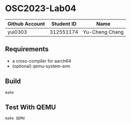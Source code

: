 # OSC2023-Lab04

| Github Account | Student ID | Name          |
|----------------|------------|---------------|
| yui0303        | 312551174  | Yu-Cheng Chang|

## Requirements

* a cross-compiler for aarch64
* (optional) qemu-system-arm

## Build 

```
make
```

## Test With QEMU

```
make QEMU
```